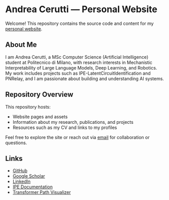 # Andrea Cerutti — Personal Website

Welcome! This repository contains the source code and content for my [personal website](homepage.ceru-sh.site).

## About Me

I am Andrea Cerutti, a MSc Computer Science (Artificial Intelligence) student at Politecnico di Milano, with research interests in Mechanistic Interpretability of Large Language Models, Deep Learning, and Robotics. My work includes projects such as IPE-LatentCircuitIdentification and PNRelay, and I am passionate about building and understanding AI systems.

## Repository Overview

This repository hosts:

- Website pages and assets
- Information about my research, publications, and projects
- Resources such as my CV and links to my profiles

Feel free to explore the site or reach out via [email](mailto:andrea2.cerutti@mail.polimi.it) for collaboration or questions.

## Links

- [GitHub](https://github.com/andreac01)
- [Google Scholar](https://scholar.google.com/citations?user=_WfCC20AAAAJ&hl=it)
- [LinkedIn](https://www.linkedin.com/in/andrea-cerutti-719474271/)
- [IPE Documentation](https://ipe-documentation.ceru-sh.site)
- [Transformer Path Visualizer](https://path-visualizer.ceru-sh.site)

